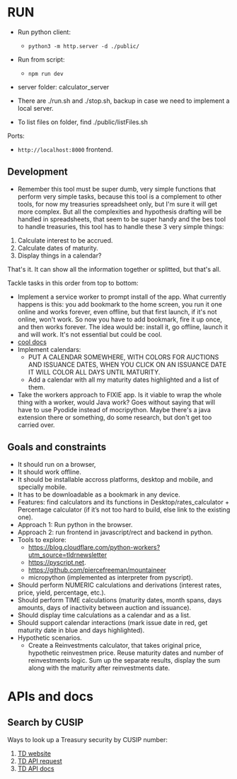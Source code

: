 # RUN


- Run python client:
    - `python3 -m http.server -d ./public/`
- Run from script: 
    - `npm run dev`

- server folder: calculator_server

- There are ./run.sh and ./stop.sh, backup in case we need to implement a local server. 

- To list files on folder, find ./public/listFiles.sh


Ports: 
- `http://localhost:8000` frontend.

## Development

- Remember this tool must be super dumb, very simple functions that perform very simple tasks, because this tool is a complement to other tools, for now my treasuries spreadsheet only, but I'm sure it will get more complex. But all the complexities and hypothesis drafting will be handled in spreadsheets, that seem to be super handy and the bes tool to handle treasuries, this tool has to handle these 3 very simple things:
1. Calculate interest to be accrued. 
2. Calculate dates of maturity. 
3. Display things in a calendar?

That's it. It can show all the information together or splitted, but that's all. 


Tackle tasks in this order from top to bottom:

- Implement a service worker to prompt install of the app. What currently happens is this: you add bookmark to the home screen, you run it one online and works forever, even offline, but that first launch, if it's not online, won't work. So now you have to add bookmark, fire it up once, and then works forever. The idea would be: install it, go offline, launch it and will work. It's not essential but could be cool. 
- [cool docs](https://developer.mozilla.org/en-US/docs/Web/Progressive_web_apps/Tutorials/js13kGames)
- Implement calendars:  
    - PUT A CALENDAR SOMEWHERE, WITH COLORS FOR AUCTIONS AND ISSUANCE DATES, WHEN YOU CLICK ON AN ISSUANCE DATE IT WILL COLOR ALL DAYS UNTIL MATURITY.
    - Add a calendar with all my maturity dates highlighted and a list of them.
- Take the workers approach to FIXIE app. Is it viable to wrap the whole thing with a worker, would Java work? Goes without saying that will have to use Pyodide instead of mocripython. Maybe there's a java extension there or something, do some research, but don't get too carried over. 

## Goals and constraints

- It should run on a browser, 
- It should work offline. 
- It should be installable accross platforms, desktop and mobile, and specially mobile. 
- It has to be downloadable as a bookmark in any device. 
- Features: find calculators and its functions in Desktop/rates_calculator + Percentage calculator (if it’s not too hard to build, else link to the existing one). 
- Approach 1: Run python in the browser. 
- Approach 2: run frontend in javascript/rect and backend in python. 
- Tools to explore: 
	- https://blog.cloudflare.com/python-workers?utm_source=tldrnewsletter
	- https://pyscript.net.
	- https://github.com/piercefreeman/mountaineer
    - micropython (implemented as interpreter from pyscript). 
- Should perform NUMERIC calculations and derivations (interest rates, price, yield, percentage, etc.).
- Should perform TIME calculations (maturity dates, month spans, days amounts, days of inactivity between auction and issuance).
- Should display time calculations as a calendar and as a list. 
- Should support calendar interactions (mark issue date in red, get maturity date in blue and days highlighted). 
- Hypothetic scenarios. 
    - Create a Reinvestments calculator, that takes original price, hypothetic reinvestmen price. Reuse maturity dates and number of reinvestments logic.  Sum up the separate results, display the sum along with the maturity after reinvestments date. 

# APIs and docs

## Search by CUSIP

Ways to look up a Treasury security by CUSIP number: 
1. [TD website](https://www.treasurydirect.gov/auctions/auction-query/)
2. [TD API request](https://www.treasurydirect.gov/TA_WS/securities/search?cusip=912810TJ7&format=json)
3. [TD API docs](https://www.treasurydirect.gov/legal-information/developers/web-api-security/)